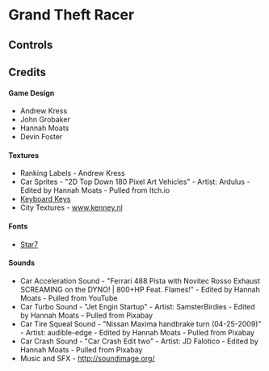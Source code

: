 # Grand Theft Racer

## Controls

## Credits

#### Game Design
- Andrew Kress
- John Grobaker
- Hannah Moats
- Devin Foster

#### Textures
- Ranking Labels - Andrew Kress
- Car Sprites - "2D Top Down 180 Pixel Art Vehicles" - Artist: Ardulus - Edited by Hannah Moats - Pulled from Itch.io
- [Keyboard Keys](https://opengameart.org/content/keyboard-keys)
- City Textures - www.kenney.nl

#### Fonts
- [Star7](https://www.fontspace.com/star-7-font-f63858)

#### Sounds 
- Car Acceleration Sound - "Ferrari 488 Pista with Novitec Rosso Exhaust SCREAMING on the DYNO! | 800+HP Feat. Flames!" - Edited by Hannah Moats - Pulled from YouTube
- Car Turbo Sound - "Jet Engin Startup" - Artist: SamsterBirdies - Edited by Hannah Moats - Pulled from Pixabay
- Car Tire Squeal Sound - "Nissan Maxima handbrake turn (04-25-2009)" - Artist: audible-edge - Edited by Hannah Moats - Pulled from Pixabay
- Car Crash Sound - "Car Crash Edit two" - Artist: JD Falotico - Edited by Hannah Moats - Pulled from Pixabay
- Music and SFX - http://soundimage.org/